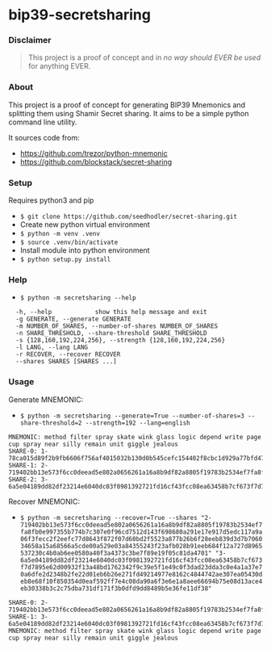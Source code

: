 # bip39-secretsharing

### Disclaimer
> <emp>This project is a proof of concept and in *no way should EVER be used* for anything EVER. </emp>

### About

This project is a proof of concept for generating BIP39 Mnemonics and splitting them using Shamir Secret sharing. It aims to be a simple python command line utility. 

It sources code from:
- https://github.com/trezor/python-mnemonic
- https://github.com/blockstack/secret-sharing


### Setup
Requires python3 and pip

- `$ git clone https://github.com/seedhodler/secret-sharing.git`
- Create new python virtual environment
 - `$ python -m venv .venv`
 - `$ source .venv/bin/activate`
- Install module into python environment
 - `$ python setup.py install`
 
### Help

- `$ python -m secretsharing --help`

```
  -h, --help            show this help message and exit
  -g GENERATE, --generate GENERATE
  -m NUMBER_OF_SHARES, --number-of-shares NUMBER_OF_SHARES
  -n SHARE_THRESHOLD, --share-threshold SHARE_THRESHOLD
  -s {128,160,192,224,256}, --strength {128,160,192,224,256}
  -l LANG, --lang LANG
  -r RECOVER, --recover RECOVER
  --shares SHARES [SHARES ...]
```

### Usage

Generate MNEMONIC:
- `$ python -m secretsharing --generate=True --number-of-shares=3 --share-threshold=2 --strength=192 --lang=english`

```output
MNEMONIC: method filter spray skate wink glass logic depend write page cup spray near silly remain unit giggle jealous
SHARE-0: 1-78ca015d89f2b9fb6606f756af4015032b130d0b545cefc154402f8cbc1d929a77bfd47d874cb9aadbba5be183f07cb66ba8968a1fb4c3405148f0bf48beaf6e08bd4d0379ff6b3b152c90d83c693a3372d3a1a5cc95afd26e02125a0a9ac243290f19db27d3cab3a3d85c9f6cad51f123c89047dcfb7d753787ea8c357703be6c7457e765e5bbb42dfe252a67e508e2a2d029336a7a3218f398828205a2aeca
SHARE-1: 2-719402bb13e573f6cc0deead5e802a0656261a16a8b9df82a8805f19783b2534ef7fa8fb0e997355b774b7c307e0f96cd7512d143f698680a291e17e917d5edc117a9a06f3fecc2f2eefc77d8643f872f07d60bd2f5523a877b26b6f28eeb839d3d7b706034658a15a68566a5cde00a529e03a84355243f23afb028b91eeb684f12a727d8965537230c4b0ab6ee0580a40f3a4373c3be7f89e19f05c81da4701
SHARE-2: 3-6a5e04189dd82df23214e6040dc03f0981392721fd16cf43fcc08ea63458b7cf673f7d7895e62d00932f13a48bd1762342f9c39e5f1e49c0f3dad23dda3c0e4a1a37e70a6dfe2d2348b2fe22d01eb6b26e271fd49214977e8162c4844742ae307ea05430deb8e68f10f850354d0eaf592ff7e4c08da90a6f3e6e1a8aee66694b75e08d13ace4eb30338b3c2c75dba731df171f3b0dfd9dd8489b5e36fe11df38
```

Recover MNEMONIC:
- `$ python -m secretsharing --recover=True --shares "2-719402bb13e573f6cc0deead5e802a0656261a16a8b9df82a8805f19783b2534ef7fa8fb0e997355b774b7c307e0f96cd7512d143f698680a291e17e917d5edc117a9a06f3fecc2f2eefc77d8643f872f07d60bd2f5523a877b26b6f28eeb839d3d7b706034658a15a68566a5cde00a529e03a84355243f23afb028b91eeb684f12a727d8965537230c4b0ab6ee0580a40f3a4373c3be7f89e19f05c81da4701" "3-6a5e04189dd82df23214e6040dc03f0981392721fd16cf43fcc08ea63458b7cf673f7d7895e62d00932f13a48bd1762342f9c39e5f1e49c0f3dad23dda3c0e4a1a37e70a6dfe2d2348b2fe22d01eb6b26e271fd49214977e8162c4844742ae307ea05430deb8e68f10f850354d0eaf592ff7e4c08da90a6f3e6e1a8aee66694b75e08d13ace4eb30338b3c2c75dba731df171f3b0dfd9dd8489b5e36fe11df38"`

```output
SHARE-0: 2-719402bb13e573f6cc0deead5e802a0656261a16a8b9df82a8805f19783b2534ef7fa8fb0e997355b774b7c307e0f96cd7512d143f698680a291e17e917d5edc117a9a06f3fecc2f2eefc77d8643f872f07d60bd2f5523a877b26b6f28eeb839d3d7b706034658a15a68566a5cde00a529e03a84355243f23afb028b91eeb684f12a727d8965537230c4b0ab6ee0580a40f3a4373c3be7f89e19f05c81da4701
SHARE-1: 3-6a5e04189dd82df23214e6040dc03f0981392721fd16cf43fcc08ea63458b7cf673f7d7895e62d00932f13a48bd1762342f9c39e5f1e49c0f3dad23dda3c0e4a1a37e70a6dfe2d2348b2fe22d01eb6b26e271fd49214977e8162c4844742ae307ea05430deb8e68f10f850354d0eaf592ff7e4c08da90a6f3e6e1a8aee66694b75e08d13ace4eb30338b3c2c75dba731df171f3b0dfd9dd8489b5e36fe11df38
MNEMONIC: method filter spray skate wink glass logic depend write page cup spray near silly remain unit giggle jealous
```